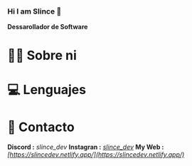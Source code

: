 ### Hi I am Slince 👋

**Dessarollador de Software**

# 🧑‍💻 Sobre ni 

# 💻 Lenguajes 

# 📩 Contacto

**Discord :**  *slince_dev*
**Instagran :**  *[slince_dev](https://www.instagram.com/slince_dev/)*
**My Web :**  *[https://slincedev.netlify.app/](https://slincedev.netlify.app/)*

